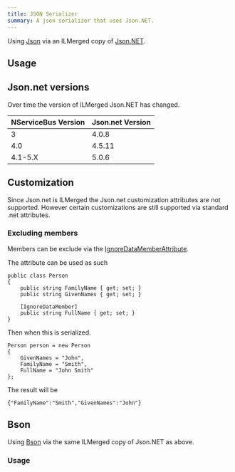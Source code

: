 ```yaml
---
title: JSON Serializer
summary: A json serializer that uses Json.NET.
---
```


Using [Json](https://en.wikipedia.org/wiki/Json) via an ILMerged copy of [Json.NET](http://www.newtonsoft.com/json).


## Usage

<!-- import JsonSerialization -->


## Json.net versions

Over time the version of ILMerged Json.NET has changed.

| NServiceBus Version | Json.net Version |
|---|---|
| 3  | 4.0.8 |
| 4.0 | 4.5.11 |
| 4.1-5.X | 5.0.6 |


## Customization

Since Json.net is ILMerged the Json.net customization attributes are not supported. However certain customizations are still supported via standard .net attributes.


### Excluding members

Members can be exclude via the [IgnoreDataMemberAttribute](https://msdn.microsoft.com/en-us/library/system.runtime.serialization.ignoredatamemberattribute.aspx).

The attribute can be used as such

```
public class Person
{
    public string FamilyName { get; set; }
    public string GivenNames { get; set; }

    [IgnoreDataMember]
    public string FullName { get; set; }
}
```

Then when this is serialized.

```
Person person = new Person
{
    GivenNames = "John",
    FamilyName = "Smith",
    FullName = "John Smith"
};
```

The result will be

```
{"FamilyName":"Smith","GivenNames":"John"}
```


## Bson

Using [Bson](https://en.wikipedia.org/wiki/BSON) via the same ILMerged copy of Json.NET as above.


### Usage

<!-- import BsonSerialization -->